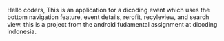 Hello coders, This is an application for a dicoding event which uses the bottom navigation feature, 
event details, rerofit, recyleview, and search view. this is a project from the android fudamental assignment at dicoding indonesia.
